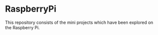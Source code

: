 # RaspberryPi
This repository consists of the mini projects which have been explored on the Raspberry Pi.
